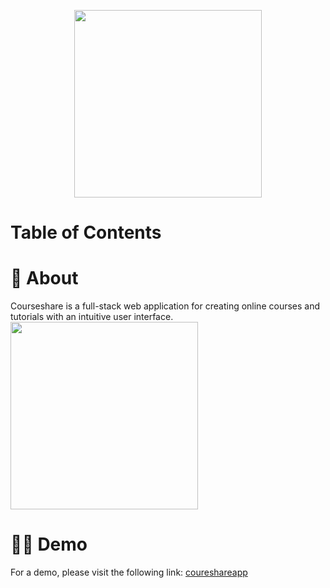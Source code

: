 <p align='center'><img src='https://courseshareapp.com/favicon.ico' width='300' /></p>

# Table of Contents

# 🤔 About

Courseshare is a full-stack web application for creating online courses and tutorials with an intuitive user interface.
<img src='https://www.courseshareapp.com/static/media/example2.2db144ba.png' width='300' align='center'/>

# 🧑‍💻 Demo

For a demo, please visit the following link: [coureshareapp](https://courseshareapp.com)
